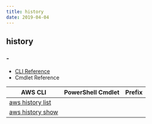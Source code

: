 ```yaml
---
title: history
date: 2019-04-04
---
```


## history

### -

* [CLI Reference](https://docs.aws.amazon.com/cli/latest/reference/history/index.html)
* Cmdlet Reference

|AWS CLI|PowerShell Cmdlet|Prefix|
|----|----|:--:|
|[aws history list](https://docs.aws.amazon.com/cli/latest/reference/history/list.html)|||
|[aws history show](https://docs.aws.amazon.com/cli/latest/reference/history/show.html)|||

